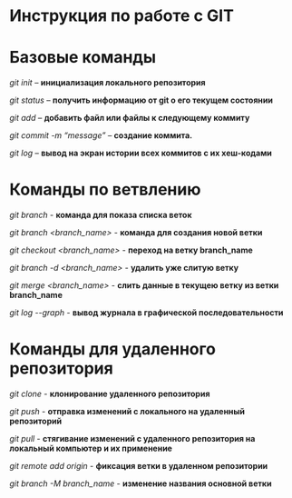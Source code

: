# Инструкция по работе с GIT

# Базовые команды

*git init* – **инициализация локального репозитория**

*git status* – **получить информацию от git о его текущем состоянии**

*git add* – **добавить файл или файлы к следующему коммиту**

*git commit -m “message”* – **создание коммита.**

*git log* – **вывод на экран истории всех коммитов с их хеш-кодами**


# Команды по ветвлению

*git branch* - **команда для показа списка веток**

*git branch <branch_name>* - **команда для создания новой ветки**

*git checkout <branch_name>* - **переход на ветку branch_name**

*git branch -d <branch_name>* - **удалить уже слитую ветку**

*git merge <branch_name>* - **слить данные в текущею ветку из ветки branch_name**

*git log --graph* - **вывод журнала в графической последовательности**

# Команды для удаленного репозитория

*git clone* - **клонирование удаленного репозитория**

*git push* - **отправка изменений с локального на удаленный репозиторий**

*git pull* - **стягивание изменений с удаленного репозитория на локальный компьютер и их применение**

*git remote add origin* - **фиксация ветки в удаленном репозитории**

*git branch -M branch_name* - **изменение названия основной ветки**